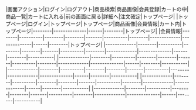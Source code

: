 |画面アクション|ログイン|ログアウト|商品検索|商品画像|会員登録|カートの中|商品一覧|カートに入れる|前の画面に戻る|詳細へ|注文確定|トップページ|
|トップページ|ログイン|トップページ|トップページ|商品画像|会員情報|カート内|トップページ|--------|--------------|------|--------|トップページ|
|会員情報|--------|----------|--------|--------|-------|----------|--------|-------------|--------------|------|--------|トップページ|
|-------------|--------|----------|--------|--------|-------|----------|--------|-------------|--------------|------|--------|-----------|
|-------------|--------|----------|--------|--------|-------|----------|--------|-------------|--------------|------|--------|-----------|
|-------------|--------|----------|--------|--------|-------|----------|--------|-------------|--------------|------|--------|-----------|
|-------------|--------|----------|--------|--------|-------|----------|--------|-------------|--------------|------|--------|-----------|
|-------------|--------|----------|--------|--------|-------|----------|--------|-------------|--------------|------|--------|-----------|
